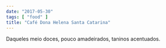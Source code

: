```yaml
---
date: "2017-05-30"
tags: [ "food" ]
title: "Café Dona Helena Santa Catarina"
---
```

Daqueles meio doces, pouco amadeirados, taninos acentuados.
